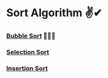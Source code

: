 # Sort Algorithm ✌✔
### [Bubble Sort](https://github.com/AmanDhimanD/CPP/blob/main/Sort/BubbleSort.cpp) 🎯🔘💬
### [Selection Sort](https://github.com/AmanDhimanD/CPP/blob/main/Sort/SelectionSort.cpp)
### [Insertion Sort](https://github.com/AmanDhimanD/CPP/blob/main/Sort/InsertionSort.cpp)


